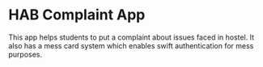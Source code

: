 # HAB Complaint App
This app helps students to put a complaint about issues faced in hostel. It also has a mess card system which enables swift authentication for mess purposes.

